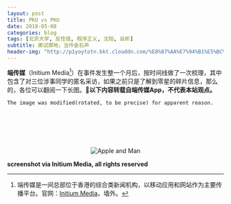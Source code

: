 ```yaml
---
layout: post
title: PKU vs PKU
date: 2018-05-08
categories: blog
tags: [北京大学, 反性侵, 程序正义, 沈阳, 岳昕]
subtitle: 卿试掷地，当作金石声
header-img: "http://p1yoytotn.bkt.clouddn.com/%E8%87%AA%E7%94%B1%E5%BC%95%E5%AF%BC%E4%BA%BA%E6%B0%91.jpg"
---
```

**端传媒**（Initium Media[^1]）在事件发生整一个月后，按时间线做了一次梳理，其中包含了对三位涉事同学的匿名采访，如果之前只是了解到零星的碎片信息，那么的，各位可以翻阅一下长图。**以下内容转载自端传媒App，不代表本站观点。**

`The image was modified(rotated, to be precise) for apparent reason.`

<br><br><br><br>

<div align="center"><img src="http://p1yoytotn.bkt.clouddn.com/%E5%8C%97%E5%A4%A7vs%E5%8C%97%E5%A4%A7%20via%20Initium%20Media.JPG" alt="Apple and  Man" /></div>

**screenshot via Initium Media, all rights reserved**

[^1]: 端传媒是一间总部位于香港的综合类新闻机构，以移动应用和网站作为主要传播平台。官网：[Initium Media](https://theinitium.com)，墙外。

